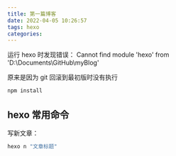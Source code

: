 ```yaml
---
title: 第一篇博客
date: 2022-04-05 10:26:57
tags: hexo
categories: 
---
```


运行 hexo 时发现错误：
Cannot find module 'hexo' from 'D:\Documents\GitHub\myBlog'

原来是因为 git 回滚到最初版时没有执行

```bash
npm install
```

## hexo 常用命令

写新文章：

~~~bash
hexo n "文章标题"
~~~


